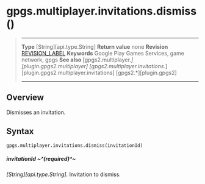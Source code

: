 # gpgs.multiplayer.invitations.dismiss()

> --------------------- ------------------------------------------------------------------------------------------
> __Type__              [String][api.type.String]
> __Return value__      none
> __Revision__          [REVISION_LABEL](REVISION_URL)
> __Keywords__          Google Play Games Services, game network, gpgs
> __See also__          [gpgs2.multiplayer.*][plugin.gpgs2.multiplayer]
>                       [gpgs2.multiplayer.invitations.*][plugin.gpgs2.multiplayer.invitations]
>                       [gpgs2.*][plugin.gpgs2]
> --------------------- ------------------------------------------------------------------------------------------

## Overview

Dismisses an invitation.

## Syntax

	gpgs.multiplayer.invitations.dismiss(invitationId)

##### invitationId ~^(required)^~
_[String][api.type.String]._ Invitation to dismiss.